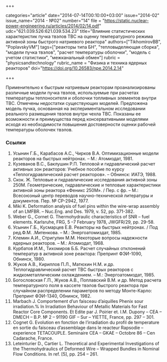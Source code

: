 +++

categories="article"
date="2014-07-14T00:10:00+03:00"
issue="2014-02"
issue_name="2014 - №02"
number="14"
file = "https://static.nuclear-power-engineering.ru/articles/2014/02/14.pdf"
udc="621.039.526:621.039.534.23"
title="Влияние статистических характеристик пучка твэлов ТВС на оценку температурного режима активной зоны быстрого натриевого реактора"
authors=["TikhomirovBB", "PoplavskyVM"]
tags=["реакторы типа БН", "тепловыделяющая сборка", "модели пучка твэлов", "расчет температуры оболочки", "модель с учетом статистики", "межканальный обмен"]
rubric = "physicsandtechnology"
rubric_name = "Физика и техника ядерных реакторов"
doi="https://doi.org/10.26583/npe.2014.2.14"

+++

Применительно к быстрым натриевым реакторам проанализированы различные модели пучка твэлов, используемые при расчетах температуры теплоносителя и оболочки топливных элементов внутри ТВС. Отмечены недостатки существующих моделей. Предложена модель пучка, основанная на экспериментальном исследовании реального размещения твэлов внутри чехла ТВС. Показаны ее возможности и преимущества перед консервативными моделями исходя из необходимости повышения достоверности оценки рабочей температуры оболочек твэлов.

### Ссылки

1. Усынин Г.Б., Карабасов А.С., Чирков В.А. Оптимизационные модели реакторов на быстрых нейтронах. – М.: Атомиздат, 1981.
2. Кузеванов В.С., Баклушин Р.П. Тепловой и гидравлический расчет активных зон реакторов: Учебное пособие по курсу «Теплогидравлический расчет реакторов». – Обнинск: ИАТЭ, 1988.
3. Скок. Ж. Тепловые и гидравлические исследования активной зоны 250М. Геометрические, гидравлические и тепловые характеристики активной зоны реактора «Феникс 250М». / Пер. с фр. – М.: Всесоюзный центр переводов научно-технической литературы и документов. Пер. № СР-2942, 1977.
4. Miki K. Deformation analysis of fuel pins within the wire-wrap assembly of an LMFBR. – Nuc.Eng. and Des. 1979, v. 52, pp. 371-382.
5. Weber G., Cornet G. Thermohydraulic characteristics of SNR – fuel elements. Karlsruhe, FRG, 5 –7 February 1978, JWGFR/29, pp. 29-58.
6. Усынин Г.Б., Кусмарцев Е.В. Реакторы на быстрых нейтронах. / Под ред.Ф.М. .Митенкова. – М.: Энергоатомиздат, 1985.
7. Клемин А.И., Стригулин М.М. Некоторые вопросы надежности ядерных реакторов. – М.: Атомиздат, 1968.
8. Курбатов И.М., Тихомиров Б.Б. Расчет случайных отклонений температур в активной зоне реактора: Препринт ФЭИ-1090, Обнинск, 1980.
9. Жуков А.В., Кириллов П.Л., Матюхин Н.М. и др. Теплогидравлический расчет ТВС быстрых реакторов с жидкометаллическим охлаждением. – М.: Энергоатомиздат, 1985.
10. Богословская Г.П., Жуков А.В., Поплавский В.М. и др. Метод расчета температурного поля в кассете твэлов быстрого реактора при случайном распределении параметров по методу Монте-Карло: Препринт ФЭИ-1340, Обнинск, 1982.
11. Marbach J. Comportement d’un faisceau d’aiquilles Phenix sour irradiation.% In Irradiation Behaviour of Metallic Materials for Fast Reactor Core Components. Et Edite par J. Poirier et. I.M. Dupony – CEA – DMECH – B.P. № 2 – 91190 GIF – Sur – YIETTE, France, pp. 297 – 301.
12. Cognet G. Evolution en fonction de l’irradiation du profil de temperature en sortie du faisceau d’assemblage dans le reacteur Rapsodie – experience TETACOUPLE. Seminaire CEA – GKAE – Octobre 86 – Cen Cadarache, France.
13. Leteinturier D., Cartier L. Theoretical and Experimental Investigations of the Thermohydraulics of Deformed Wire – Wrapped Bundles in Nominal Flow Conditions. In ref. [5], pp. 254 – 261.